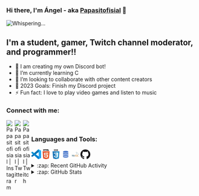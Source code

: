 ### Hi there, I'm Ángel - aka [Papasitofisial][instagram] 👋 

<img alt="Whispering..." style="margin-top: -10px" class="mr-3" src="https://github.githubassets.com/images/mona-whisper.gif" width="48" height="48">

## I'm a student, gamer, Twitch channel moderator, and programmer!!

- 🔭 I am creating my own Discord bot!
- 🌱 I’m currently learning C
- 👯 I’m looking to collaborate with other content creators
- 🥅 2023 Goals: Finish my Discord project
- ⚡ Fun fact: I love to play video games and listen to music

### Connect with me:

[<img align="left" alt="Papasitofisial | Instagram" width="22px" src="https://cdn.jsdelivr.net/npm/simple-icons@v3/icons/instagram.svg" />][instagram]
[<img align="left" alt="Papasitofisial | Twitter" width="22px" src="https://cdn.jsdelivr.net/npm/simple-icons@v3/icons/twitter.svg" />][twitter]
[<img align="left" alt="Papasitofisial | Twitch" width="22px" src="https://cdn.jsdelivr.net/npm/simple-icons@v3/icons/twitch.svg" />][twitch]

<br />

### Languages and Tools:

<img align="left" alt="Visual Studio Code" width="26px" src="https://raw.githubusercontent.com/github/explore/80688e429a7d4ef2fca1e82350fe8e3517d3494d/topics/visual-studio-code/visual-studio-code.png" />
<img align="left" alt="HTML5" width="26px" src="https://raw.githubusercontent.com/github/explore/80688e429a7d4ef2fca1e82350fe8e3517d3494d/topics/html/html.png" />
<img align="left" alt="CSS3" width="26px" src="https://raw.githubusercontent.com/github/explore/80688e429a7d4ef2fca1e82350fe8e3517d3494d/topics/css/css.png" />
<img align="left" alt="SQL" width="26px" src="https://raw.githubusercontent.com/github/explore/80688e429a7d4ef2fca1e82350fe8e3517d3494d/topics/sql/sql.png" />
<img align="left" alt="MySQL" width="26px" src="https://raw.githubusercontent.com/github/explore/80688e429a7d4ef2fca1e82350fe8e3517d3494d/topics/mysql/mysql.png" />
<img align="left" alt="GitHub" width="26px" src="https://raw.githubusercontent.com/github/explore/78df643247d429f6cc873026c0622819ad797942/topics/github/github.png" />

<br />
<br />


<details>
  <summary>:zap: Recent GitHub Activity</summary>
  
<!--START_SECTION:activity-->
1. 🗣 Readme
<!--END_SECTION:activity-->

</details>

<details>
  <summary>:zap: GitHub Stats</summary>

  <img align="left" alt="Papasitofisial's GitHub Stats" src="https://github-readme-stats.vercel.app/api?username=Papasitofisial" />

</details>

[twitter]: https://twitter.com/Papasito_TTV
[instagram]: https://instagram.com/Papasitofisial
[twitch]: https://twitch.com/Papasitofisial

